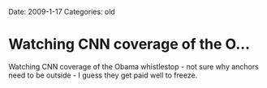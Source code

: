 Date: 2009-1-17
Categories: old

# Watching CNN coverage of the O...

Watching CNN coverage of the Obama whistlestop - not sure why anchors need to be outside - I guess they get paid well to freeze.
